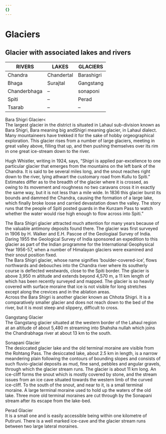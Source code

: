 ```yaml
---
{}
---
```

   
# Glaciers   
## Glacier with associated lakes and rivers   
| RIVERS       | LAKES      | GLACIERS   |   
|--------------|------------|------------|   
| Chandra      | Chandertal | Barashigri |   
| Bhaga        | Surajtal   | Gangstang  |   
| Chanderbhaga | –          | sonaponi   |   
| Spiti        | –          | Perad      |   
| Tsarab       | –          | –          |   
Bara Shigri Glacier<   
The largest  glacier in the   district is situated in Lahaul sub-division known   as Bara Shigri, Bara meaning   big andShigri meaning  glacier, in Lahaul   dialect. Many mountaineers  have trekked  it for the sake of hobby orgeographical exploration. This   glacier rises from a number of large glaciers, meeting in great valley   above, filling that up, and then pushing themselves over its rim in one   great ice-stream down to the river.   
   
Hugh Whistler, writing  in 1924, says, “Shigri is applied par-excellence to  one  particular glacier that emerges from the mountains on the left bank   of the Chandra. It is said to be several miles long, and the snout   reaches right down to the river, lying athwart the customary road from   Kullu to Spiti.” Estimates differ as to the breadth of the glacier where   it is crossed, as owing to its movement and roughness no two caravans   cross it in exactly the same way, but it is not less than a mile wide.   In 1836 this glacier burst its bounds and dammed the Chandra, causing   the formation of a large lake, which finally broke loose and carried   devastation down the valley. The story runs that the people of Spiti   posted guards in the Kunzam Pass to watch whether the water would rise   high enough to flow across into Spiti.”   
   
The Bara Shigri  glacier attracted much attention for many years because  of the  valuable antimony deposits found there. The glacier was first   surveyed in 1906 by H. Walker and E.H. Pascoe of the Geologiaal Survey   of India. Daring 1955 the Geological Survey of India sponsored an   expedition to this glacier as part of the Indian programme for the   International Geophysical Year 1956-57, when a number of Himalayan   glaciers were examined and their snout position fixed.   
The Bara  Shigri glacier, whose name signifies ’boulder-covered-ice’,  flows  northwards and debouches into the Chandra river where its   southerly course is deflected westwards, close to the Spiti border. The   glacier is above 3,950 m altitude and extends beyond 4,570 m, a 11 km   length of which has been recently surveyed and mapped. The glacier is so   heavily covered with surface moraine that ice is not visible for long   stretches except along the crevices and in the ablation areas.   
Across  the Bara Shigri is another glacier known as Chhota   Shigri. It is a comparatively smaller glacier and does not reach   down to the bed of the river, but it is most steep and slippery,   difficult to cross.   
   
Gangstang Glacier   
The  Gangstang glacier situated at the western border of the Lahaul   region at an altitude of about 5,480 m streaming into Shahsha   nullah which joins the Chandrabhaga river at   about 13 km to the south.   
   
Sonapani Glacier   
The  desiccated glacier lake and the old terminal moraine are  visible from  the Rohtang Pass. The desiccated lake, about 2.5 km  in length, is a  narrow meandering plain following the contours of  bounding  slopes and consists of such  fluvio-glacial deposits as mud,  fine  sand, pebbles and angular gravels, through which the glacier stream   runs. The glacier is about 11 km long.   An ice-cliff forms the snout which is mostly   covered by stone, and the stream issues from   an ice cave situated towards the western limb of the curved ice-cliff.   To the south of the  snout, and near to  it, is a small terminal moraine. A large terminal  moraine used to  hold up the waters of the old lake. Three more old  terminal  moraines are cut through by the Sonapani stream after its  escape  from the lake-bed.   
   
Perad Glacier   
It is a small one and is easily accessible  being within one  kilometre of Putiruni. There is a well marked ice-cave  and the  glacier stream runs between two large lateral moraines.